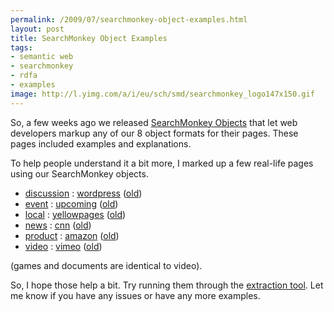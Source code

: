 ```yaml
--- 
permalink: /2009/07/searchmonkey-object-examples.html
layout: post
title: SearchMonkey Object Examples
tags: 
- semantic web
- searchmonkey
- rdfa
- examples
image: http://l.yimg.com/a/i/eu/sch/smd/searchmonkey_logo147x150.gif
---
```

So, a few weeks ago we released <a href="http://developer.search.yahoo.com/start">SearchMonkey Objects</a> that let web developers markup any of our 8 object formats for their pages. These pages included examples and explanations.  

To help people understand it a bit more, I marked up a few real-life pages using our SearchMonkey objects.  

* [discussion](http://developer.search.yahoo.com/help/objects/discussion) : [wordpress](http://paulisageek.com/monkey/examples/discussion/wordpress.html) ([old](http://paulisageek.com/monkey/examples/discussion/wordpress-old.html))
* [event](http://developer.search.yahoo.com/help/objects/event) : [upcoming](http://paulisageek.com/monkey/examples/event/upcoming.html) ([old](http://paulisageek.com/monkey/examples/event/upcoming-old.html))
* [local](http://developer.search.yahoo.com/help/objects/local) : [yellowpages](http://paulisageek.com/monkey/examples/local/yellowpages.html) ([old](http://paulisageek.com/monkey/examples/local/yellowpages-old.html))
* [news](http://developer.search.yahoo.com/help/objects/news) : [cnn](http://paulisageek.com/monkey/examples/news/cnn.html) ([old](http://paulisageek.com/monkey/examples/news/cnn-old.html))
* [product](http://developer.search.yahoo.com/help/objects/product) : [amazon](http://paulisageek.com/monkey/examples/product/amazon.html) ([old](http://paulisageek.com/monkey/examples/product/amazon-old.html))
* [video](http://developer.search.yahoo.com/help/objects/video) : [vimeo](http://paulisageek.com/monkey/examples/video/vimeo.html) ([old](http://paulisageek.com/monkey/examples/video/vimeo-old.html))

(games and documents are identical to video).  

So, I hope those help a bit. Try running them through the <a href="http://developer.search.yahoo.com/help/objectfinder?url=http://paulisageek.com/monkey/examples/discussion/wordpress.html">extraction tool</a>. Let me know if you have any issues or have any more examples.
